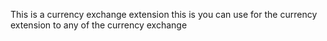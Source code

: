 This is a currency exchange extension this is you can use for the currency extension to any of the currency exchange 
